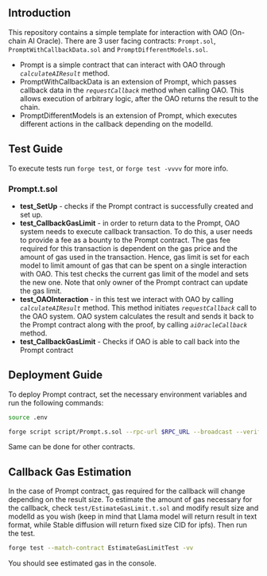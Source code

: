 ## Introduction
This repository contains a simple template for interaction with OAO (On-chain AI Oracle). There are 3 user facing contracts: `Prompt.sol`, `PromptWithCallbackData.sol` and `PromptDifferentModels.sol`. 
- Prompt is a simple contract that can interact with OAO through *`calculateAIResult`* method.
- PromptWithCallbackData is an extension of Prompt, which passes callback data in the *`requestCallback`* method when calling OAO. This allows execution of arbitrary logic, after the OAO returns the result to the chain.
- PromptDifferentModels is an extension of Prompt, which executes different actions in the callback depending on the modelId.

## Test Guide
To execute tests run `forge test`, or `forge test -vvvv` for more info.
### Prompt.t.sol 
- **test_SetUp** - checks if the Prompt contract is successfully created and set up.
- **test_CallbackGasLimit** - in order to return data to the Prompt, OAO system needs to execute callback transaction. To do this, a user needs to provide a fee as a bounty to the Prompt contract. The gas fee required for this transaction is dependent on the gas price and the amount of gas used in the transaction. Hence, gas limit is set for each model to limit amount of gas that can be spent on a single interaction with OAO. This test checks the current gas limit of the model and sets the new one. Note that only owner of the Prompt contract can update the gas limit.
- **test_OAOInteraction** - in this test we interact with OAO by calling *`calculateAIResult`* method. This method initiates *`requestCallback`* call to the OAO system. OAO system calculates the result and sends it back to the Prompt contract along with the proof, by calling *`aiOracleCallback`* method.
- **test_CallbackGasLimit** - Checks if OAO is able to call back into the Prompt contract

## Deployment Guide
To deploy Prompt contract, set the necessary environment variables and run the following commands: <p>
```bash
source .env
``` 
<p>

```bash
forge script script/Prompt.s.sol --rpc-url $RPC_URL --broadcast --verify --etherscan-api-key $ETHERSCAN_KEY
```

Same can be done for other contracts.

## Callback Gas Estimation
In the case of Prompt contract, gas required for the callback will change depending on the result size. To estimate the amount of gas necessary for the callback, check `test/EstimateGasLimit.t.sol` and modify result size and modelId as you wish (keep in mind that Llama model will return result in text format, while Stable diffusion will return fixed size CID for ipfs). Then run the test.
```bash
forge test --match-contract EstimateGasLimitTest -vv
```
You should see estimated gas in the console.
